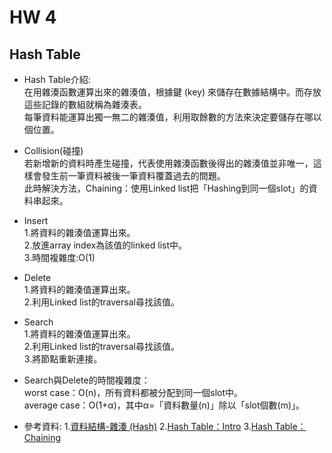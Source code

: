 HW 4
====

Hash Table  
----
- Hash Table介紹:  
在用雜湊函數運算出來的雜湊值，根據鍵 (key) 來儲存在數據結構中。而存放這些記錄的數組就稱為雜湊表。  
每筆資料能運算出獨一無二的雜湊值，利用取餘數的方法來決定要儲存在哪以個位置。    
    
- Collision(碰撞)  
若新增新的資料時產生碰撞，代表使用雜湊函數後得出的雜湊值並非唯一，這樣會發生前一筆資料被後一筆資料覆蓋過去的問題。  
此時解決方法，Chaining：使用Linked list把「Hashing到同一個slot」的資料串起來。   
    
- Insert  
1.將資料的雜湊值運算出來。  
2.放進array index為該值的linked list中。  
3.時間複雜度:O(1)   
    
- Delete   
1.將資料的雜湊值運算出來。    
2.利用Linked list的traversal尋找該值。    
    
- Search    
1.將資料的雜湊值運算出來。    
2.利用Linked list的traversal尋找該值。    
3.將節點重新連接。     
    
- Search與Delete的時間複雜度：    
worst case：O(n)，所有資料都被分配到同一個slot中。  
average case：O(1+α)，其中α=「資料數量(n)」除以「slot個數(m)」。    
  
- 參考資料: 1.[資料結構-雜湊 (Hash)](https://ithelp.ithome.com.tw/articles/10208884)   2.[Hash Table：Intro](http://alrightchiu.github.io/SecondRound/hash-tableintrojian-jie.html#ht)   3.[Hash Table：Chaining](http://alrightchiu.github.io/SecondRound/hash-tablechaining.html)  
